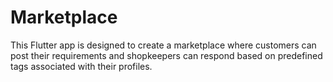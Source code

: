# Marketplace
This Flutter app is designed to create a marketplace where customers can post their requirements and shopkeepers can respond based on predefined tags associated with their profiles.
